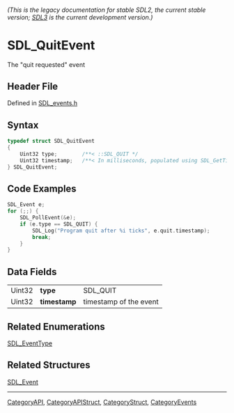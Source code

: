 ###### (This is the legacy documentation for stable SDL2, the current stable version; [SDL3](https://wiki.libsdl.org/SDL3/) is the current development version.)
# SDL_QuitEvent

The "quit requested" event

## Header File

Defined in [SDL_events.h](https://github.com/libsdl-org/SDL/blob/SDL2/include/SDL_events.h)

## Syntax

```c
typedef struct SDL_QuitEvent
{
    Uint32 type;        /**< ::SDL_QUIT */
    Uint32 timestamp;   /**< In milliseconds, populated using SDL_GetTicks() */
} SDL_QuitEvent;
```

## Code Examples

```c++
SDL_Event e;
for (;;) {
    SDL_PollEvent(&e);
    if (e.type == SDL_QUIT) {
        SDL_Log("Program quit after %i ticks", e.quit.timestamp);
        break;
    }
}
```

## Data Fields

|        |               |                        |
| ------ | ------------- | ---------------------- |
| Uint32 | **type**      | SDL_QUIT               |
| Uint32 | **timestamp** | timestamp of the event |

## Related Enumerations

[SDL_EventType](SDL_EventType)

## Related Structures

[SDL_Event](SDL_Event)

----
[CategoryAPI](CategoryAPI), [CategoryAPIStruct](CategoryAPIStruct), [CategoryStruct](CategoryStruct), [CategoryEvents](CategoryEvents)


